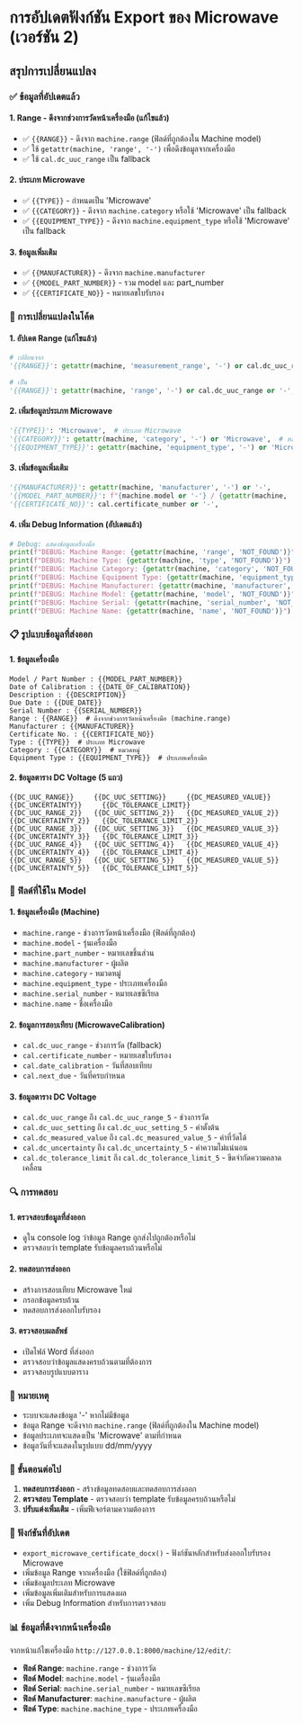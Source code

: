 # การอัปเดตฟังก์ชัน Export ของ Microwave (เวอร์ชัน 2)

## สรุปการเปลี่ยนแปลง

### ✅ ข้อมูลที่อัปเดตแล้ว

#### 1. **Range - ดึงจากช่วงการวัดหน้าเครื่องมือ (แก้ไขแล้ว)**
- ✅ `{{RANGE}}` - ดึงจาก `machine.range` (ฟิลด์ที่ถูกต้องใน Machine model)
- ✅ ใช้ `getattr(machine, 'range', '-')` เพื่อดึงข้อมูลจากเครื่องมือ
- ✅ ใช้ `cal.dc_uuc_range` เป็น fallback

#### 2. **ประเภท Microwave**
- ✅ `{{TYPE}}` - กำหนดเป็น 'Microwave'
- ✅ `{{CATEGORY}}` - ดึงจาก `machine.category` หรือใช้ 'Microwave' เป็น fallback
- ✅ `{{EQUIPMENT_TYPE}}` - ดึงจาก `machine.equipment_type` หรือใช้ 'Microwave' เป็น fallback

#### 3. **ข้อมูลเพิ่มเติม**
- ✅ `{{MANUFACTURER}}` - ดึงจาก `machine.manufacturer`
- ✅ `{{MODEL_PART_NUMBER}}` - รวม model และ part_number
- ✅ `{{CERTIFICATE_NO}}` - หมายเลขใบรับรอง

### 🔧 การเปลี่ยนแปลงในโค้ด

#### 1. **อัปเดต Range (แก้ไขแล้ว)**
```python
# เปลี่ยนจาก
'{{RANGE}}': getattr(machine, 'measurement_range', '-') or cal.dc_uuc_range or '-',

# เป็น
'{{RANGE}}': getattr(machine, 'range', '-') or cal.dc_uuc_range or '-',  # ดึงจากช่วงการวัดหน้าเครื่องมือ
```

#### 2. **เพิ่มข้อมูลประเภท Microwave**
```python
'{{TYPE}}': 'Microwave',  # ประเภท Microwave
'{{CATEGORY}}': getattr(machine, 'category', '-') or 'Microwave',  # หมวดหมู่
'{{EQUIPMENT_TYPE}}': getattr(machine, 'equipment_type', '-') or 'Microwave',  # ประเภทเครื่องมือ
```

#### 3. **เพิ่มข้อมูลเพิ่มเติม**
```python
'{{MANUFACTURER}}': getattr(machine, 'manufacturer', '-') or '-',
'{{MODEL_PART_NUMBER}}': f"{machine.model or '-'} / {getattr(machine, 'part_number', '-')}" if getattr(machine, 'part_number', None) else machine.model or '-',
'{{CERTIFICATE_NO}}': cal.certificate_number or '-',
```

#### 4. **เพิ่ม Debug Information (อัปเดตแล้ว)**
```python
# Debug: แสดงข้อมูลเครื่องมือ
print(f"DEBUG: Machine Range: {getattr(machine, 'range', 'NOT_FOUND')}")
print(f"DEBUG: Machine Type: {getattr(machine, 'type', 'NOT_FOUND')}")
print(f"DEBUG: Machine Category: {getattr(machine, 'category', 'NOT_FOUND')}")
print(f"DEBUG: Machine Equipment Type: {getattr(machine, 'equipment_type', 'NOT_FOUND')}")
print(f"DEBUG: Machine Manufacturer: {getattr(machine, 'manufacturer', 'NOT_FOUND')}")
print(f"DEBUG: Machine Model: {getattr(machine, 'model', 'NOT_FOUND')}")
print(f"DEBUG: Machine Serial: {getattr(machine, 'serial_number', 'NOT_FOUND')}")
print(f"DEBUG: Machine Name: {getattr(machine, 'name', 'NOT_FOUND')}")
```

### 📋 รูปแบบข้อมูลที่ส่งออก

#### 1. **ข้อมูลเครื่องมือ**
```
Model / Part Number : {{MODEL_PART_NUMBER}}
Date of Calibration : {{DATE_OF_CALIBRATION}}
Description : {{DESCRIPTION}}
Due Date : {{DUE_DATE}}
Serial Number : {{SERIAL_NUMBER}}
Range : {{RANGE}}  # ดึงจากช่วงการวัดหน้าเครื่องมือ (machine.range)
Manufacturer : {{MANUFACTURER}}
Certificate No. : {{CERTIFICATE_NO}}
Type : {{TYPE}}  # ประเภท Microwave
Category : {{CATEGORY}}  # หมวดหมู่
Equipment Type : {{EQUIPMENT_TYPE}}  # ประเภทเครื่องมือ
```

#### 2. **ข้อมูลตาราง DC Voltage (5 แถว)**
```
{{DC_UUC_RANGE}}     {{DC_UUC_SETTING}}     {{DC_MEASURED_VALUE}}     {{DC_UNCERTAINTY}}     {{DC_TOLERANCE_LIMIT}}
{{DC_UUC_RANGE_2}}   {{DC_UUC_SETTING_2}}   {{DC_MEASURED_VALUE_2}}   {{DC_UNCERTAINTY_2}}   {{DC_TOLERANCE_LIMIT_2}}
{{DC_UUC_RANGE_3}}   {{DC_UUC_SETTING_3}}   {{DC_MEASURED_VALUE_3}}   {{DC_UNCERTAINTY_3}}   {{DC_TOLERANCE_LIMIT_3}}
{{DC_UUC_RANGE_4}}   {{DC_UUC_SETTING_4}}   {{DC_MEASURED_VALUE_4}}   {{DC_UNCERTAINTY_4}}   {{DC_TOLERANCE_LIMIT_4}}
{{DC_UUC_RANGE_5}}   {{DC_UUC_SETTING_5}}   {{DC_MEASURED_VALUE_5}}   {{DC_UNCERTAINTY_5}}   {{DC_TOLERANCE_LIMIT_5}}
```

### 🎯 ฟิลด์ที่ใช้ใน Model

#### 1. **ข้อมูลเครื่องมือ (Machine)**
- `machine.range` - ช่วงการวัดหน้าเครื่องมือ (ฟิลด์ที่ถูกต้อง)
- `machine.model` - รุ่นเครื่องมือ
- `machine.part_number` - หมายเลขชิ้นส่วน
- `machine.manufacturer` - ผู้ผลิต
- `machine.category` - หมวดหมู่
- `machine.equipment_type` - ประเภทเครื่องมือ
- `machine.serial_number` - หมายเลขซีเรียล
- `machine.name` - ชื่อเครื่องมือ

#### 2. **ข้อมูลการสอบเทียบ (MicrowaveCalibration)**
- `cal.dc_uuc_range` - ช่วงการวัด (fallback)
- `cal.certificate_number` - หมายเลขใบรับรอง
- `cal.date_calibration` - วันที่สอบเทียบ
- `cal.next_due` - วันที่ครบกำหนด

#### 3. **ข้อมูลตาราง DC Voltage**
- `cal.dc_uuc_range` ถึง `cal.dc_uuc_range_5` - ช่วงการวัด
- `cal.dc_uuc_setting` ถึง `cal.dc_uuc_setting_5` - ค่าตั้งต้น
- `cal.dc_measured_value` ถึง `cal.dc_measured_value_5` - ค่าที่วัดได้
- `cal.dc_uncertainty` ถึง `cal.dc_uncertainty_5` - ค่าความไม่แน่นอน
- `cal.dc_tolerance_limit` ถึง `cal.dc_tolerance_limit_5` - ขีดจำกัดความคลาดเคลื่อน

### 🔍 การทดสอบ

#### 1. **ตรวจสอบข้อมูลที่ส่งออก**
- ดูใน console log ว่าข้อมูล Range ถูกส่งไปถูกต้องหรือไม่
- ตรวจสอบว่า template รับข้อมูลครบถ้วนหรือไม่

#### 2. **ทดสอบการส่งออก**
- สร้างการสอบเทียบ Microwave ใหม่
- กรอกข้อมูลครบถ้วน
- ทดสอบการส่งออกใบรับรอง

#### 3. **ตรวจสอบผลลัพธ์**
- เปิดไฟล์ Word ที่ส่งออก
- ตรวจสอบว่าข้อมูลแสดงครบถ้วนตามที่ต้องการ
- ตรวจสอบรูปแบบตาราง

### 📝 หมายเหตุ

- ระบบจะแสดงข้อมูล '-' หากไม่มีข้อมูล
- ข้อมูล Range จะดึงจาก `machine.range` (ฟิลด์ที่ถูกต้องใน Machine model)
- ข้อมูลประเภทจะแสดงเป็น 'Microwave' ตามที่กำหนด
- ข้อมูลวันที่จะแสดงในรูปแบบ dd/mm/yyyy

### 🚀 ขั้นตอนต่อไป

1. **ทดสอบการส่งออก** - สร้างข้อมูลทดสอบและทดสอบการส่งออก
2. **ตรวจสอบ Template** - ตรวจสอบว่า template รับข้อมูลครบถ้วนหรือไม่
3. **ปรับแต่งเพิ่มเติม** - เพิ่มฟีเจอร์ตามความต้องการ

### 🔧 ฟังก์ชันที่อัปเดต

- `export_microwave_certificate_docx()` - ฟังก์ชันหลักสำหรับส่งออกใบรับรอง Microwave
- เพิ่มข้อมูล Range จากเครื่องมือ (ใช้ฟิลด์ที่ถูกต้อง)
- เพิ่มข้อมูลประเภท Microwave
- เพิ่มข้อมูลเพิ่มเติมสำหรับการแสดงผล
- เพิ่ม Debug Information สำหรับการตรวจสอบ

### 📊 ข้อมูลที่ดึงจากหน้าเครื่องมือ

จากหน้าแก้ไขเครื่องมือ `http://127.0.0.1:8000/machine/12/edit/`:
- **ฟิลด์ Range**: `machine.range` - ช่วงการวัด
- **ฟิลด์ Model**: `machine.model` - รุ่นเครื่องมือ
- **ฟิลด์ Serial**: `machine.serial_number` - หมายเลขซีเรียล
- **ฟิลด์ Manufacturer**: `machine.manufacture` - ผู้ผลิต
- **ฟิลด์ Type**: `machine.machine_type` - ประเภทเครื่องมือ
